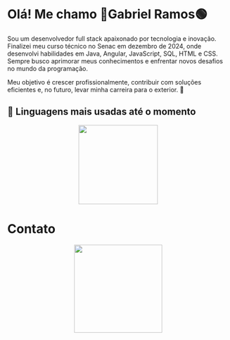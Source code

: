 # Olá! Me chamo 🔴Gabriel Ramos🟢

Sou um desenvolvedor full stack apaixonado por tecnologia e inovação. Finalizei meu curso técnico no Senac em dezembro de 2024, onde desenvolvi habilidades em Java, Angular, JavaScript, SQL, HTML e CSS. Sempre busco aprimorar meus conhecimentos e enfrentar novos desafios no mundo da programação.

Meu objetivo é crescer profissionalmente, contribuir com soluções eficientes e, no futuro, levar minha carreira para o exterior. 🚀

## 📖 Linguagens mais usadas até o momento
<div align="center">
<img height="180em" src="https://github-readme-stats.vercel.app/api/top-langs/?username=gabriel22ramos&layout=compact&theme=dark" />
</div>

# Contato
<div align="center">
  <a href="https://www.linkedin.com/in/gabriel-ramos-315887228/" target="_blank">
    <img src="https://img.shields.io/badge/LinkedIn-0077B5?style=for-the-badge&logo=linkedin&logoColor=white" width="200px">
  </a>
</div>
